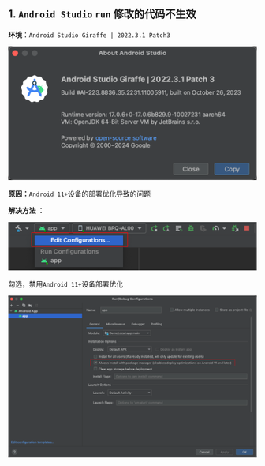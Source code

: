 ## 1. `Android Studio` `run` 修改的代码不生效

**环境**：`Android Studio Giraffe | 2022.3.1 Patch3 `

![image-20240802181512744](https://raw.githubusercontent.com/RabbitFeng/TyporaPic/master/images/image-20240802181512744.png)

**原因：**`Android 11+`设备的部署优化导致的问题

**解决方法 ：** 

![image-20240802181651667](https://raw.githubusercontent.com/RabbitFeng/TyporaPic/master/images/image-20240802181651667.png)

勾选，禁用`Android 11+`设备部署优化

![image-20240802181706840](https://raw.githubusercontent.com/RabbitFeng/TyporaPic/master/images/image-20240802181706840.png)